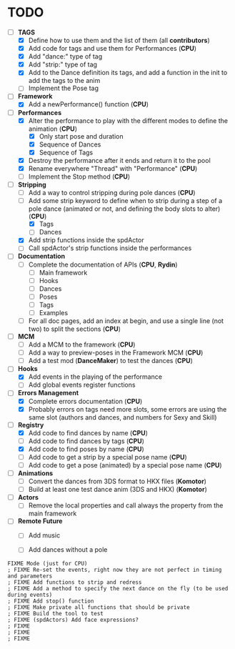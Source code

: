 # TODO
- [ ] **TAGS**
    - [X] Define how to use them and the list of them (all **contributors**)
    - [X] Add code for tags and use them for Performances (**CPU**)
    - [X] Add "dance:<name>" type of tag
    - [X] Add "strip:<values>" type of tag
	- [X] Add to the Dance definition its tags, and add a function in the init to add the tags to the anim
	- [ ] Implement the Pose tag
- [ ] **Framework**
    - [X] Add a newPerformance() function (**CPU**)
- [ ] **Performances**
    - [X] Alter the performance to play with the different modes to define the animation (**CPU**)
	    - [X] Only start pose and duration
	    - [X] Sequence of Dances
	    - [X] Sequence of Tags
	- [x] Destroy the performance after it ends and return it to the pool
    - [X] Rename everywhere "Thread" with "Performance" (**CPU**)
    - [ ] Implement the Stop method (**CPU**)
- [ ] **Stripping**
    - [ ] Add a way to control stripping during pole dances (**CPU**)
    - [ ] Add some strip keyword to define when to strip during a step of a pole dance (animated or not, and defining the body slots to alter) (**CPU**)
	    - [X] Tags
		- [ ] Dances
	- [X] Add strip functions inside the spdActor
	- [ ] Call spdActor's strip functions inside the performances
- [ ] **Documentation**
    - [ ] Complete the documentation of APIs (**CPU**, **Rydin**)
	    - [ ] Main framework
	    - [ ] Hooks
	    - [ ] Dances
	    - [ ] Poses
	    - [ ] Tags
	    - [ ] Examples
    - [ ] For all doc pages, add an index at begin, and use a single line (not two) to split the sections (**CPU**)
- [ ] **MCM**
    - [ ] Add a MCM to the framework (**CPU**)
    - [ ] Add a way to preview-poses in the Framework MCM (**CPU**)
    - [ ] Add a test mod (__DanceMaker__) to test the dances (**CPU**)
- [ ] **Hooks**
    - [X] Add events in the playing of the performance
    - [ ] Add global events register functions
- [ ] **Errors Management**
	- [X] Complete errors documentation (**CPU**)
	- [X] Probably errors on tags need more slots, some errors are using the same slot (authors and dances, and numbers for Sexy and Skill)
- [ ] **Registry**
    - [X] Add code to find dances by name (**CPU**)
    - [ ] Add code to find dances by tags (**CPU**)
    - [X] Add code to find poses by name (**CPU**)
    - [ ] Add code to get a strip by a special pose name (**CPU**)
    - [ ] Add code to get a pose (animated) by a special pose name (**CPU**)
- [ ] **Animations**
    - [ ] Convert the dances from 3DS format to HKX files (**Komotor**)
	- [ ] Build at least one test dance anim (3DS and HKX) (**Komotor**)
- [ ] **Actors**
    - [ ] Remove the local properties and call always the property from the main framework
- [ ] **Remote Future**
    - [ ] Add music
    - [ ] Add dances without a pole

	
	
	
```
FIXME Mode (just for CPU)
; FIXME Re-set the events, right now they are not perfect in timing and parameters
; FIXME Add functions to strip and redress
; FIXME Add a method to specify the next dance on the fly (to be used during events)
; FIXME Add stop() function
; FIXME Make private all functions that should be private
; FIXME Build the tool to test
; FIXME (spdActors) Add face expressions?
; FIXME 
; FIXME 
; FIXME 




```
